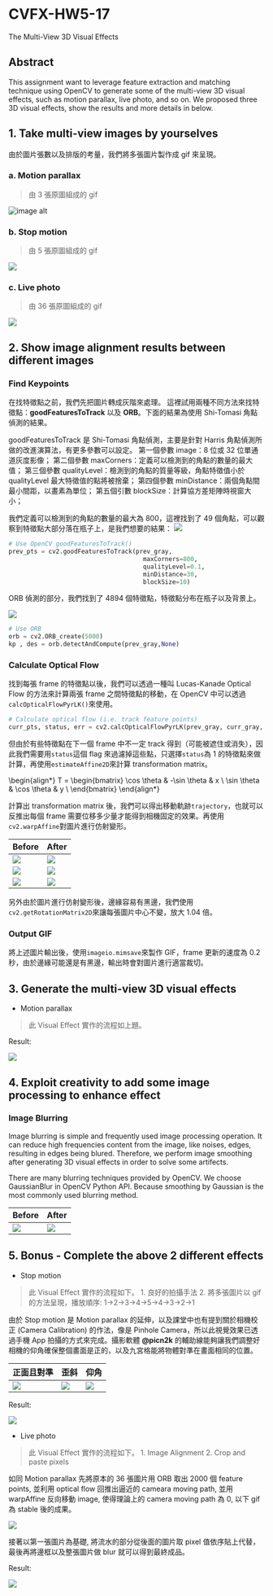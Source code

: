 # CVFX-HW5-17
The Multi-View 3D Visual Effects
## Abstract
This assignment want to leverage feature extraction and matching technique using OpenCV to generate some of the multi-view 3D visual effects, such as motion parallax, live photo, and so on. We proposed three 3D visual effects, show the results and more details in below.
## 1. Take multi-view images by yourselves
由於圖片張數以及排版的考量，我們將多張圖片製作成 gif 來呈現。

### a. Motion parallax
> 由 3 張原圖組成的 gif

![image alt](https://media.giphy.com/media/Xc4p364xzbmRMmCT80/giphy.gif)

### b. Stop motion
> 由 5 張原圖組成的 gif

![](https://imgur.com/TlJnKxG.gif)

### c. Live photo
> 由 36 張原圖組成的 gif

![](https://imgur.com/vfINe8z.gif)


## 2. Show image alignment results between different images
### Find Keypoints
在找特徵點之前，我們先把圖片轉成灰階來處理。
這裡試用兩種不同方法來找特徵點：**goodFeaturesToTrack** 以及 **ORB**。下面的結果為使用 Shi-Tomasi 角點偵測的結果。

goodFeaturesToTrack 是 Shi-Tomasi 角點偵測，主要是針對 Harris 角點偵測所做的改進演算法，有更多參數可以設定。
第一個參數 image：8 位或 32 位單通道灰度影像；
第二個參數 maxCorners：定義可以檢測到的角點的數量的最大值；
第三個參數 qualityLevel：檢測到的角點的質量等級，角點特徵值小於 qualityLevel 最大特徵值的點將被捨棄；
第四個參數 minDistance：兩個角點間最小間距，以畫素為單位；
第五個引數 blockSize：計算協方差矩陣時視窗大小；

我們定義可以檢測到的角點的數量的最大為 800，這裡找到了 49 個角點，可以觀察到特徵點大部分落在瓶子上，是我們想要的結果：
![](https://i.imgur.com/8FsX4Cy.png)

```python
# Use OpenCV goodFeaturesToTrack()
prev_pts = cv2.goodFeaturesToTrack(prev_gray,
                                     maxCorners=800,
                                     qualityLevel=0.1,
                                     minDistance=30,
                                     blockSize=10)
```
ORB 偵測的部分，我們找到了 4894 個特徵點，特徵點分布在瓶子以及背景上。

![](https://i.imgur.com/cyGwnQ9.png)
```python
# Use ORB 
orb = cv2.ORB_create(5000)
kp , des = orb.detectAndCompute(prev_gray,None)
```
### Calculate Optical Flow
找到每張 frame 的特徵點以後，我們可以透過一種叫 Lucas-Kanade Optical Flow 的方法來計算兩張 frame 之間特徵點的移動，在 OpenCV 中可以透過`calcOpticalFlowPyrLK()`來使用。
```python
# Calculate optical flow (i.e. track feature points)
curr_pts, status, err = cv2.calcOpticalFlowPyrLK(prev_gray, curr_gray, prev_pts, None)
```
但由於有些特徵點在下一個 frame 中不一定 track 得到（可能被遮住或消失），因此我們需要用`status`這個 flag 來過濾掉這些點，只選擇`status`為 1 的特徵點來做計算，再使用`estimateAffine2D`來計算 transformation matrix。

\begin{align*} T = \begin{bmatrix} \cos \theta & -\sin \theta & x \\ \sin \theta & \cos \theta & y \\ \end{bmatrix} \end{align*}

計算出 transformation matrix 後，我們可以得出移動軌跡`trajectory`，也就可以反推出每個 frame 需要位移多少量才能得到相機固定的效果。再使用`cv2.warpAffine`對圖片進行仿射變形。

| Before | After |
| -------- | -------- |
| ![](https://i.imgur.com/L94BgDs.jpg)| ![](https://i.imgur.com/04JSiBt.jpg) |
| ![](https://i.imgur.com/zdlNzmZ.jpg)| ![](https://i.imgur.com/dv5gwZg.jpg) |
| ![](https://i.imgur.com/feEdSns.jpg)| ![](https://i.imgur.com/049Qk58.jpg) |

另外由於圖片進行仿射變形後，邊緣容易有黑邊，我們使用`cv2.getRotationMatrix2D`來讓每張圖片中心不變，放大 1.04 倍。

### Output GIF
將上述圖片輸出後，使用`imageio.mimsave`來製作 GIF，frame 更新的速度為 0.2 秒，由於邊緣可能還是有黑邊，輸出時會對圖片進行適當裁切。

## 3. Generate the multi-view 3D visual effects
- Motion parallax
> 此 Visual Effect 實作的流程如上題。

Result:

![](https://i.imgur.com/nna9wYp.gif)

## 4. Exploit creativity to add some image processing to enhance effect
### Image Blurring
Image blurring is simple and frequently used image processing operation. It can reduce high frequencies content from the image, like noises, edges, resulting in edges being blured. Therefore, we perform image smoothing after generating 3D visual effects in order to solve some artifects.

There are many blurring techniques provided by OpenCV. We choose GaussianBlur in OpenCV Python API. Because smoothing by Gaussian is the most commonly used blurring method. 

| Before | After |
| -------- | -------- |
| ![](https://i.imgur.com/r8wezq7.gif) |![](https://i.imgur.com/6dilcV2.gif) |

## 5. Bonus - Complete the above 2 different effects
- Stop motion
> 此 Visual Effect 實作的流程如下。
    1. 良好的拍攝手法
    2. 將多張圖片以 gif 的方法呈現，播放順序: 1->2->3->4->5->4->3->2->1

由於 Stop motion 是 Motion parallax 的延伸，以及課堂中也有提到關於相機校正 (Camera Calibration) 的作法，像是 Pinhole Camera，所以此視覺效果已透過手機 App 拍攝的方式來完成。攝影軟體 **@picn2k** 的輔助線能夠讓我們調整好相機的仰角確保整個畫面是正的，以及九宮格能將物體對準在畫面相同的位置。

| 正面且對準 | 歪斜 | 仰角 |
| -------- | -------- | -------- | 
| ![](https://imgur.com/7lcVc9x.png) | ![](https://imgur.com/b8Fkli4.png) | ![](https://imgur.com/iAYz06d.png) |

Result:

![](https://imgur.com/D2ZuIFl.gif)

- Live photo
> 此 Visual Effect 實作的流程如下。
    1. Image Alignment
    2. Crop and paste pixels

如同 Motion parallax 先將原本的 36 張圖片用 ORB 取出 2000 個 feature points, 並利用 optical flow 回推出逼近的 cameara moving path, 並用 warpAffine 反向移動 image, 使得理論上的 camera  moving path 為 0, 以下 gif 為 stable 後的成果。

![](https://imgur.com/Tb6wOYN.gif)

接著以第一張圖片為基礎, 將流水的部分從後面的圖片取 pixel 值依序貼上代替，最後再將邊框以及整張圖片做 blur 就可以得到最終成品。

Result: 

![](https://i.imgur.com/6dilcV2.gif)


